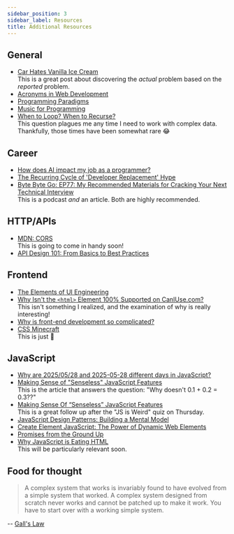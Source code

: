 ```yaml
---
sidebar_position: 3
sidebar_label: Resources
title: Additional Resources
---
```


<!-- markdownlint-disable no-inline-html -->

## General

- [Car Hates Vanilla Ice Cream](https://www.cs.cmu.edu/~wkw/humour/carproblems.txt)
  <br/>This is a great post about discovering the _actual_ problem based on the _reported_ problem.
- [Acronyms in Web Development](https://flaviocopes.com/acronyms-web-development/)
- [Programming Paradigms](https://www.freecodecamp.org/news/an-introduction-to-programming-paradigms/)
- [Music for Programming](https://flaviocopes.com/music-for-programming/)
- [When to Loop? When to Recurse?](https://medium.com/better-programming/when-to-loop-when-to-recurse-b786ad8977de)
  <br/>This question plagues me any time I need to work with complex data. Thankfully, those times have been somewhat rare 😂

## Career

- [How does AI impact my job as a programmer?](https://chelseatroy.com/2024/05/26/how-does-ai-impact-my-job-as-a-programmer/)
- [The Recurring Cycle of 'Developer Replacement' Hype](https://alonso.network/the-recurring-cycle-of-developer-replacement-hype/?utm_source=tldrnewsletter)
- [Byte Byte Go: EP77: My Recommended Materials for Cracking Your Next Technical Interview](https://blog.bytebytego.com/p/ep77-my-recommended-materials-for)
  <br/>This is a podcast _and_ an article. Both are highly recommended.

## HTTP/APIs

- [MDN: CORS](https://developer.mozilla.org/en-US/docs/Web/HTTP/CORS)
  <br/>This is going to come in handy soon!
- [API Design 101: From Basics to Best Practices](https://levelup.gitconnected.com/api-design-101-from-basics-to-best-practices-a0261cdf8886)

## Frontend

- [The Elements of UI Engineering](https://overreacted.io/the-elements-of-ui-engineering/)
- [Why Isn't the `<html>` Element 100% Supported on CanIUse.com?](https://anderegg.ca/2024/02/02/why-isnt-the-html-element-100-supported)
  <br/>This isn't something I realized, and the examination of why is really interesting!
- [Why is front-end development so complicated?](https://dev.to/shehzadhussain/why-is-front-end-development-so-complicated-3g8o)
- [CSS Minecraft](https://benjaminaster.com/css-minecraft/?utm_source=cassidoo)
  <br/>This is just :exploding_head:

## JavaScript

- [Why are 2025/05/28 and 2025-05-28 different days in JavaScript?](https://brandondong.github.io/blog/javascript_dates/?utm_source=tldrwebdev)
- [Making Sense of "Senseless" JavaScript Features](https://www.smashingmagazine.com/2023/12/making-sense-of-senseless-javascript-features/)
  <br/>This is the article that answers the question: "Why doesn't 0.1 + 0.2 = 0.3??"
- [Making Sense Of “Senseless” JavaScript Features](https://www.smashingmagazine.com/2023/12/making-sense-of-senseless-javascript-features/)
  <br/>This is a great follow up after the "JS is Weird" quiz on Thursday.
- [JavaScript Design Patterns: Building a Mental Model](https://medium.com/launch-school/javascript-design-patterns-building-a-mental-model-68c2d4356538)
- [Create Element JavaScript: The Power of Dynamic Web Elements](https://log4javascript.org/create-element-javascript/)
- [Promises from the Ground Up](https://www.joshwcomeau.com/javascript/promises/)
- [Why JavaScript is Eating HTML](https://css-tricks.com/why-javascript-is-eating-html/)
  <br/>This will be particularly relevant soon.

## Food for thought

> A complex system that works is invariably found to have evolved from a simple system that worked. A complex system designed from scratch never works and cannot be patched up to make it work. You have to start over with a working simple system.

-- [Gall's Law](<https://en.wikipedia.org/wiki/John_Gall_(author)#Galls_law>)
